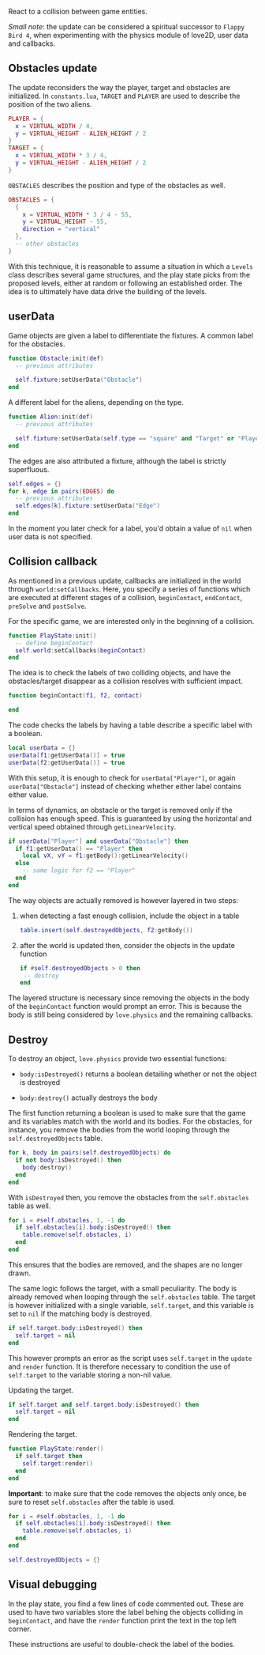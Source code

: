 React to a collision between game entities.

_Small note_: the update can be considered a spiritual successor to `Flappy Bird 4`, when experimenting with the physics module of love2D, user data and callbacks.

## Obstacles update

The update reconsiders the way the player, target and obstacles are initialized. In `constants.lua`, `TARGET` and `PLAYER` are used to describe the position of the two aliens.

```lua
PLAYER = {
  x = VIRTUAL_WIDTH / 4,
  y = VIRTUAL_HEIGHT - ALIEN_HEIGHT / 2
}
TARGET = {
  x = VIRTUAL_WIDTH * 3 / 4,
  y = VIRTUAL_HEIGHT - ALIEN_HEIGHT / 2
}
```

`OBSTACLES` describes the position and type of the obstacles as well.

```lua
OBSTACLES = {
  {
    x = VIRTUAL_WIDTH * 3 / 4 - 55,
    y = VIRTUAL_HEIGHT - 55,
    direction = "vertical"
  },
  -- other obstacles
}
```

With this technique, it is reasonable to assume a situation in which a `Levels` class describes several game structures, and the play state picks from the proposed levels, either at random or following an established order. The idea is to ultimately have data drive the building of the levels.

## userData

Game objects are given a label to differentiate the fixtures. A common label for the obstacles.

```lua
function Obstacle:init(def)
  -- previous attributes

  self.fixture:setUserData("Obstacle")
end
```

A different label for the aliens, depending on the type.

```lua
function Alien:init(def)
  -- previous attributes

  self.fixture:setUserData(self.type == "square" and "Target" or "Player")
end
```

The edges are also attributed a fixture, although the label is strictly superfluous.

```lua
self.edges = {}
for k, edge in pairs(EDGES) do
  -- previous attributes
  self.edges[k].fixture:setUserData("Edge")
end
```

In the moment you later check for a label, you'd obtain a value of `nil` when user data is not specified.

## Collision callback

As mentioned in a previous update, callbacks are initialized in the world through `world:setCallbacks`. Here, you specify a series of functions which are executed at different stages of a collision, `beginContact`, `endContact`, `preSolve` and `postSolve`.

For the specific game, we are interested only in the beginning of a collision.

```lua
function PlayState:init()
  -- define beginContact
  self.world:setCallbacks(beginContact)
end
```

The idea is to check the labels of two colliding objects, and have the obstacles/target disappear as a collision resolves with sufficient impact.

```lua
function beginContact(f1, f2, contact)

end
```

The code checks the labels by having a table describe a specific label with a boolean.

```lua
local userData = {}
userData[f1:getUserData()] = true
userData[f2:getUserData()] = true
```

With this setup, it is enough to check for `userData["Player"]`, or again `userData["Obstacle"]` instead of checking whether either label contains either value.

In terms of dynamics, an obstacle or the target is removed only if the collision has enough speed. This is guaranteed by using the horizontal and vertical speed obtained through `getLinearVelocity`.

```lua
if userData["Player"] and userData["Obstacle"] then
  if f1:getUserData() == "Player" then
    local vX, vY = f1:getBody():getLinearVelocity()
  else
    -- same logic for f2 == "Player"
  end
end
```

The way objects are actually removed is however layered in two steps:

1. when detecting a fast enough collision, include the object in a table

   ```lua
   table.insert(self.destroyedObjects, f2:getBody())
   ```

2. after the world is updated then, consider the objects in the update function

   ```lua
   if #self.destroyedObjects > 0 then
    -- destroy
   end
   ```

The layered structure is necessary since removing the objects in the body of the `beginContact` function would prompt an error. This is because the body is still being considered by `love.physics` and the remaining callbacks.

## Destroy

To destroy an object, `love.physics` provide two essential functions:

- `body:isDestroyed()` returns a boolean detailing whether or not the object is destroyed

- `body:destroy()` actually destroys the body

The first function returning a boolean is used to make sure that the game and its variables match with the world and its bodies. For the obstacles, for instance, you remove the bodies from the world looping through the `self.destroyedObjects` table.

```lua
for k, body in pairs(self.destroyedObjects) do
  if not body:isDestroyed() then
    body:destroy()
  end
end
```

With `isDestroyed` then, you remove the obstacles from the `self.obstacles` table as well.

```lua
for i = #self.obstacles, 1, -1 do
  if self.obstacles[i].body:isDestroyed() then
    table.remove(self.obstacles, i)
  end
end
```

This ensures that the bodies are removed, and the shapes are no longer drawn.

The same logic follows the target, with a small peculiarity. The body is already removed when looping through the `self.obstacles` table. The target is however initialized with a single variable, `self.target`, and this variable is set to `nil` if the matching body is destroyed.

```lua
if self.target.body:isDestroyed() then
  self.target = nil
end
```

This however prompts an error as the script uses `self.target` in the `update` and `render` function. It is therefore necessary to condition the use of `self.target` to the variable storing a non-nil value.

Updating the target.

```lua
if self.target and self.target.body:isDestroyed() then
  self.target = nil
end
```

Rendering the target.

```lua
function PlayState:render()
  if self.target then
    self.target:render()
  end
end
```

**Important**: to make sure that the code removes the objects only once, be sure to reset `self.obstacles` after the table is used.

```lua
for i = #self.obstacles, 1, -1 do
  if self.obstacles[i].body:isDestroyed() then
    table.remove(self.obstacles, i)
  end
end

self.destroyedObjects = {}
```

## Visual debugging

In the play state, you find a few lines of code commented out. These are used to have two variables store the label behing the objects colliding in `beginContact`, and have the `render` function print the text in the top left corner.

These instructions are useful to double-check the label of the bodies.
